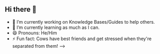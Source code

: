 ## Hi there 👋
- 🔭 I’m currently working on Knowledge Bases/Guides to help others.
- 🌱 I’m currently learning as much as I can.
- 😄 Pronouns: He/Him
- ⚡ Fun fact: Cows have best friends and get stressed when they're separated from them!
-->
